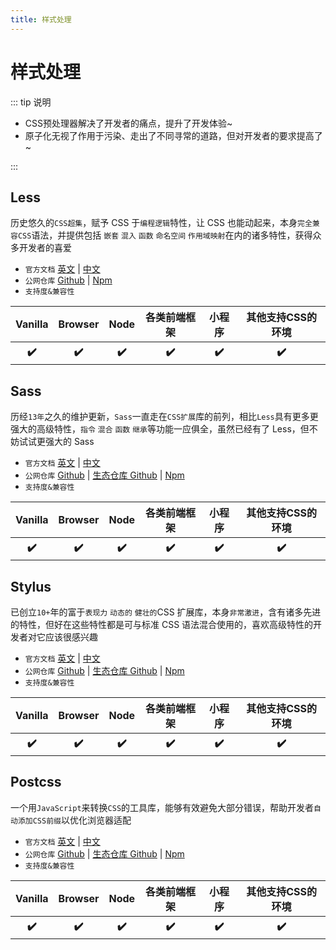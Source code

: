 ```yaml
---
title: 样式处理
---
```


# 样式处理

::: tip 说明

-   CSS预处理器解决了开发者的痛点，提升了开发体验~
-   原子化无视了作用于污染、走出了不同寻常的道路，但对开发者的要求提高了~

:::

## Less <ProjectBadge starts='less/less.js' version='less' />

历史悠久的`CSS超集`，赋予 CSS 于`编程逻辑`特性，让 CSS 也能动起来，本身`完全兼容CSS`语法，并提供包括 `嵌套` `混入` `函数` `命名空间` `作用域映射`在内的诸多特性，获得众多开发者的喜爱

-   `官方文档` [英文](https://lesscss.org/) | [中文](https://less.bootcss.com/)
-   `公网仓库` [Github](https://github.com/less/less.js) | [Npm](https://www.npmjs.com/package/less)
-   `支持度&兼容性`
<table class='mini_table'>
    <thead>
        <tr>
            <th>Vanilla</th>
            <th>Browser</th>
            <th>Node</th>
            <th>各类前端框架</th>
            <th>小程序</th>
            <th>其他支持CSS的环境</th>
        </tr>
    </thead>
    <tbody>
        <tr>
            <th>✔️</th>
            <th>✔️</th>
            <th>✔️</th>
            <th>✔️</th>
            <th>✔️</th>
            <th>✔️</th>
        </tr>
    </tbody>
</table>

## Sass <ProjectBadge starts='sass/sass' version='sass' />

历经`13年`之久的维护更新，`Sass`一直走在`CSS扩展`库的前列，相比`Less`具有更多更强大的高级特性，`指令` `混合` `函数` `继承`等功能一应俱全，虽然已经有了 Less，但不妨试试更强大的 Sass

-   `官方文档` [英文](http://en.sass.hk/) | [中文](https://www.sass.hk/)
-   `公网仓库` [Github](https://github.com/sass/sass) | [生态仓库 Github](https://github.com/sass) | [Npm](https://www.npmjs.com/package/sass)
-   `支持度&兼容性`
<table class='mini_table'>
    <thead>
        <tr>
            <th>Vanilla</th>
            <th>Browser</th>
            <th>Node</th>
            <th>各类前端框架</th>
            <th>小程序</th>
            <th>其他支持CSS的环境</th>
        </tr>
    </thead>
    <tbody>
        <tr>
            <th>✔️</th>
            <th>✔️</th>
            <th>✔️</th>
            <th>✔️</th>
            <th>✔️</th>
            <th>✔️</th>
        </tr>
    </tbody>
</table>

## Stylus <ProjectBadge starts='stylus/stylus' version='stylus' />

已创立`10+`年的富于`表现力` `动态的` `健壮的`CSS 扩展库，本身`非常激进`，含有诸多先进的特性，但好在这些特性都是可与标准 CSS 语法混合使用的，喜欢高级特性的开发者对它应该很感兴趣

-   `官方文档` [英文](https://stylus-lang.com/) | [中文](https://www.stylus-lang.cn/)
-   `公网仓库` [Github](https://github.com/stylus/stylus/) | [生态仓库 Github](https://github.com/stylus) | [Npm](https://www.npmjs.com/package/stylus)
-   `支持度&兼容性`
<table class='mini_table'>
    <thead>
        <tr>
            <th>Vanilla</th>
            <th>Browser</th>
            <th>Node</th>
            <th>各类前端框架</th>
            <th>小程序</th>
            <th>其他支持CSS的环境</th>
        </tr>
    </thead>
    <tbody>
        <tr>
            <th>✔️</th>
            <th>✔️</th>
            <th>✔️</th>
            <th>✔️</th>
            <th>✔️</th>
            <th>✔️</th>
        </tr>
    </tbody>
</table>

## Postcss <ProjectBadge starts='postcss/postcss' version='postcss' />

一个用`JavaScript`来转换`CSS`的工具库，能够有效避免大部分错误，帮助开发者`自动添加CSS前缀`以优化浏览器适配

-   `官方文档` [英文](https://postcss.org/) | [中文](https://www.postcss.com.cn/)
-   `公网仓库` [Github](https://github.com/postcss/postcss) | [生态仓库 Github](https://github.com/postcss) | [Npm](https://www.npmjs.com/package/postcss)
-   `支持度&兼容性`
<table class='mini_table'>
    <thead>
        <tr>
            <th>Vanilla</th>
            <th>Browser</th>
            <th>Node</th>
            <th>各类前端框架</th>
            <th>小程序</th>
            <th>其他支持CSS的环境</th>
        </tr>
    </thead>
    <tbody>
        <tr>
            <th>✔️</th>
            <th>✔️</th>
            <th>✔️</th>
            <th>✔️</th>
            <th>✔️</th>
            <th>✔️</th>
        </tr>
    </tbody>
</table>
